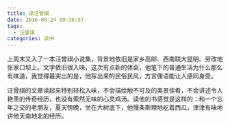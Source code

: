 ```yaml
---
title: 读汪曾祺
date: 2016-08-24 09:38:57
tags: 
  - 汪曾祺
categories: 读书
---
```

上周末又入了一本汪曾祺小说集，背景地依旧是家乡高邮、西南联大昆明、劳改地张家口坝上。文字依旧很入味，这次有点新的体会，他笔下的普通生活为什么那么有味道，我觉得最突出的是，他写出来的民俗民风，方言俚语能让人感同身受。

汪曾祺的文章读起来特别轻松入味，不会描绘触不可及的美景佳肴，不会讲述令人艳羡的传奇经历，也没有索然无味的心灵鸡汤。读他的书感觉是这样的：和一个忘年之交的老朋友，夏天傍晚，坐在大树底下，他慢条斯理地吃着西瓜，津津有味地讲他天南地北的经历。

